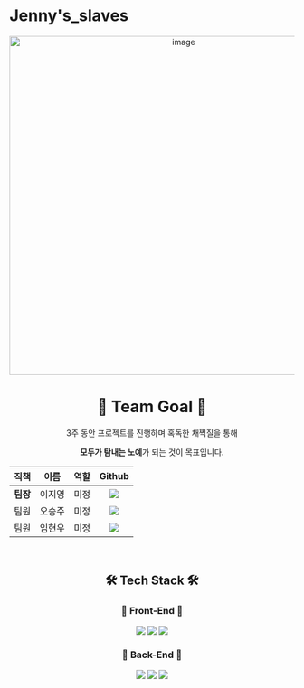 # Jenny's_slaves

<div align="center">
  
<img width="600" alt="image" src="https://user-images.githubusercontent.com/96761523/157682757-079d4134-f87b-4115-8acb-8ed7c8555369.png">

# 👫 Team Goal 👫

3주 동안 프로젝트를 진행하며 혹독한 채찍질을 통해
  
**모두가 탐내는 노예**가 되는 것이 목표입니다.

|   직책   |  이름  |    역할    |                                                                                                  Github                                                                                                   |
| :------: | :----: | :-------: | :-------------------------------------------------------------------------------------------------------------------------------------------------------------------------------------------------------: |
| **팀장** | 이지영 |  미정  |        <a href="https://github.com/easy-young"><img src="https://img.shields.io/badge/easy%2D%2Dyoung-339933?style=flat-square&logo=github&logoColor=white&link=https://github.com/green-kong"/></a>        |
|   팀원   | 오승주 | 미정 | <a href="https://github.com/Seungzu"><img src="https://img.shields.io/badge/Seungzu-EA4AAA?style=flat-square&logo=github&logoColor=white&link=https://github.com/ash991213"/></a> |
|   팀원   | 임현우 | 미정 |    <a href="https://github.com/gusdn0108"><img src="https://img.shields.io/badge/gusdn0108-F5792A?style=flat-square&logo=github&logoColor=white&link=https://github.com/Hongjongnam"/></a>     |
<br>

## 🛠 Tech Stack 🛠

### :cherries: Front-End :cherries:

<img src="https://img.shields.io/badge/HTML-E34F26?style=flat-square&logo=html5&logoColor=white"/></a>
<img src="https://img.shields.io/badge/CSS-1572B6?style=flat-square&logo=css3&logoColor=white"/></a>
<img src="https://img.shields.io/badge/Javascript-FFCD00?style=flat-square&logo=JavaScript&logoColor=white"/></a>

### :grapes: Back-End :grapes:

<img src="https://img.shields.io/badge/Node.js-339933?style=flat-square&logo=node.js&logoColor=white"/></a>
<img src="https://img.shields.io/badge/MySQL-4479A1?style=flat-square&logo=mysql&logoColor=white"/></a>
<img src="https://img.shields.io/badge/Express-000000?style=flat-square&logo=express&logoColor=white"/></a>

</div>
